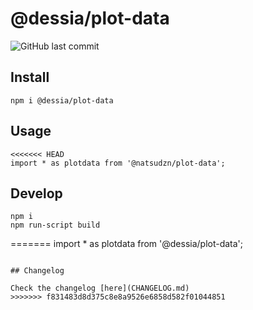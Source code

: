 # @dessia/plot-data

<!-- To add back once the package is published -->
<!-- [![npm (scoped)](https://img.shields.io/npm/v/@dessia/plot-data.svg)](https://www.npmjs.com/package/@dessia/plot-data)
[![npm bundle size (minified)](https://img.shields.io/bundlephobia/min/@dessia/plot-data.svg)](https://www.npmjs.com/package/@dessia/plot-data)
![npm](https://img.shields.io/npm/dt/@dessia/plot-data) -->
![GitHub last commit](https://img.shields.io/github/last-commit/Dessia-tech/plot_data)

## Install

```
npm i @dessia/plot-data
```

## Usage

```
<<<<<<< HEAD
import * as plotdata from '@natsudzn/plot-data';
```

## Develop

```
npm i
npm run-script build
```
=======
import * as plotdata from '@dessia/plot-data';
```

## Changelog

Check the changelog [here](CHANGELOG.md)
>>>>>>> f831483d8d375c8e8a9526e6858d582f01044851
